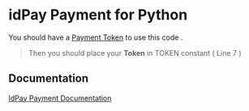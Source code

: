 # idPay Payment for Python

You should have a [Payment Token](https://idpay.ir/dashboard/web-services) to use this code . 
> Then you should place your **Token** in TOKEN constant ( Line 7 )

## Documentation
[IdPay Payment Documentation](https://idpay.ir/web-service/v1.1/index.html)
